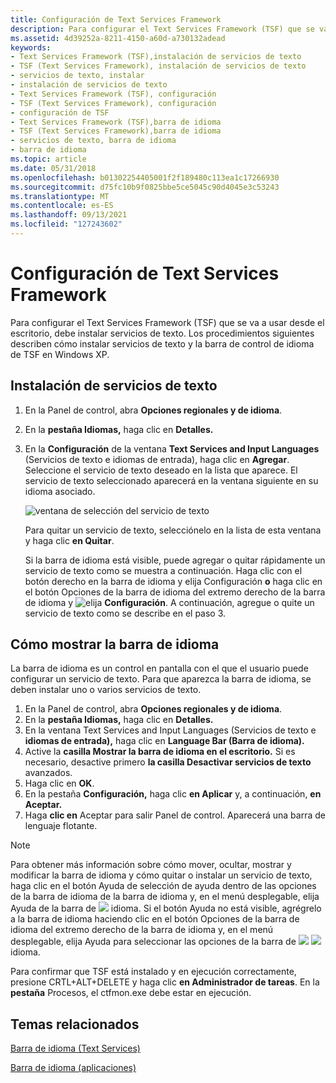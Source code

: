 ```yaml
---
title: Configuración de Text Services Framework
description: Para configurar el Text Services Framework (TSF) que se va a usar desde el escritorio, debe instalar servicios de texto. Los procedimientos siguientes describen cómo instalar servicios de texto y la barra de control de idioma de TSF en Windows XP.
ms.assetid: 4d39252a-8211-4150-a60d-a730132adead
keywords:
- Text Services Framework (TSF),instalación de servicios de texto
- TSF (Text Services Framework), instalación de servicios de texto
- servicios de texto, instalar
- instalación de servicios de texto
- Text Services Framework (TSF), configuración
- TSF (Text Services Framework), configuración
- configuración de TSF
- Text Services Framework (TSF),barra de idioma
- TSF (Text Services Framework),barra de idioma
- servicios de texto, barra de idioma
- barra de idioma
ms.topic: article
ms.date: 05/31/2018
ms.openlocfilehash: b01302254405001f2f189480c113ea1c17266930
ms.sourcegitcommit: d75fc10b9f0825bbe5ce5045c90d4045e3c53243
ms.translationtype: MT
ms.contentlocale: es-ES
ms.lasthandoff: 09/13/2021
ms.locfileid: "127243602"
---
```

# <a name="how-to-set-up-text-services-framework"></a>Configuración de Text Services Framework

Para configurar el Text Services Framework (TSF) que se va a usar desde el escritorio, debe instalar servicios de texto. Los procedimientos siguientes describen cómo instalar servicios de texto y la barra de control de idioma de TSF en Windows XP.

## <a name="how-to-install-text-services"></a>Instalación de servicios de texto

1.  En la Panel de control, abra **Opciones regionales y de idioma**.
2.  En la **pestaña Idiomas,** haga clic en **Detalles.**
3.  En la **Configuración** de la ventana **Text Services and Input Languages** (Servicios de texto e idiomas de entrada), haga clic en **Agregar**. Seleccione el servicio de texto deseado en la lista que aparece. El servicio de texto seleccionado aparecerá en la ventana siguiente en su idioma asociado.

    ![ventana de selección del servicio de texto](images/text-service-selection.gif)

    Para quitar un servicio de texto, selecciónelo en la lista de esta ventana y haga clic **en Quitar**.

    Si la barra de idioma está visible, puede agregar o quitar rápidamente un servicio de texto como se muestra a continuación. Haga clic con el botón derecho en la barra de idioma y elija Configuración **o** haga clic en el botón Opciones de la barra de idioma del extremo derecho de la barra de idioma y ![ elija ](images/options-btn.gif) **Configuración**. A continuación, agregue o quite un servicio de texto como se describe en el paso 3.

## <a name="how-to-show-the-language-bar"></a>Cómo mostrar la barra de idioma

La barra de idioma es un control en pantalla con el que el usuario puede configurar un servicio de texto. Para que aparezca la barra de idioma, se deben instalar uno o varios servicios de texto.

1.  En la Panel de control, abra **Opciones regionales y de idioma**.
2.  En la **pestaña Idiomas,** haga clic en **Detalles.**
3.  En la ventana Text Services and Input Languages (Servicios de texto e **idiomas de entrada),** haga clic en **Language Bar (Barra de idioma).**
4.  Active la **casilla Mostrar la barra de idioma en el escritorio.** Si es necesario, desactive primero **la casilla Desactivar servicios de texto** avanzados.
5.  Haga clic en **OK**.
6.  En la pestaña **Configuración,** haga clic **en Aplicar** y, a continuación, **en Aceptar.**
7.  Haga **clic en** Aceptar para salir Panel de control. Aparecerá una barra de lenguaje flotante.

> [!Note]
>
> Para obtener más información sobre cómo mover, ocultar, mostrar y modificar la barra de idioma y cómo quitar o instalar un servicio de texto, haga clic en el botón Ayuda de selección de ayuda dentro de las opciones de la barra de idioma de la barra de idioma y, en el menú desplegable, elija Ayuda de la barra de ![ ](images/help-balloon.gif) idioma.  Si el botón Ayuda no está visible, agrégrelo a la barra de idioma haciendo clic en el botón Opciones de la barra de idioma del extremo derecho de la barra de idioma y, en el menú desplegable, elija Ayuda para seleccionar las opciones de la barra de  ![ ](images/options-btn.gif)  ![ ](images/help-balloon.gif) idioma.

 

Para confirmar que TSF está instalado y en ejecución correctamente, presione CRTL+ALT+DELETE y haga clic **en Administrador de tareas**. En la **pestaña** Procesos, el ctfmon.exe debe estar en ejecución.

## <a name="related-topics"></a>Temas relacionados

<dl> <dt>

[Barra de idioma (Text Services)](language-bar.md)
</dt> <dt>

[Barra de idioma (aplicaciones)](language-bar-app.md)
</dt> </dl>

 

 





